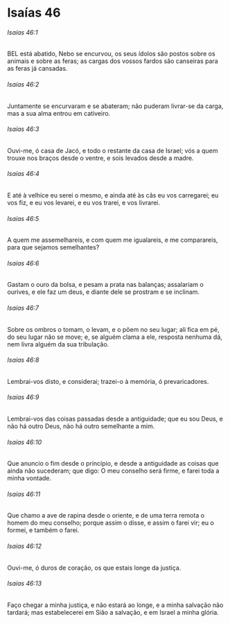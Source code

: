 # Isaías 46

###### Isaías 46:1

BEL está abatido, Nebo se encurvou, os seus ídolos são postos sobre os animais e sobre as feras; as cargas dos vossos fardos são canseiras para as feras já cansadas.

###### Isaías 46:2

Juntamente se encurvaram e se abateram; não puderam livrar-se da carga, mas a sua alma entrou em cativeiro.

###### Isaías 46:3

Ouvi-me, ó casa de Jacó, e todo o restante da casa de Israel; vós a quem trouxe nos braços desde o ventre, e sois levados desde a madre.

###### Isaías 46:4

E até à velhice eu serei o mesmo, e ainda até às cãs eu vos carregarei; eu vos fiz, e eu vos levarei, e eu vos trarei, e vos livrarei.

###### Isaías 46:5

A quem me assemelhareis, e com quem me igualareis, e me comparareis, para que sejamos semelhantes?

###### Isaías 46:6

Gastam o ouro da bolsa, e pesam a prata nas balanças; assalariam o ourives, e ele faz um deus, e diante dele se prostram e se inclinam.

###### Isaías 46:7

Sobre os ombros o tomam, o levam, e o põem no seu lugar; ali fica em pé, do seu lugar não se move; e, se alguém clama a ele, resposta nenhuma dá, nem livra alguém da sua tribulação.

###### Isaías 46:8

Lembrai-vos disto, e considerai; trazei-o à memória, ó prevaricadores.

###### Isaías 46:9

Lembrai-vos das coisas passadas desde a antiguidade; que eu sou Deus, e não há outro Deus, não há outro semelhante a mim.

###### Isaías 46:10

Que anuncio o fim desde o princípio, e desde a antiguidade as coisas que ainda não sucederam; que digo: O meu conselho será firme, e farei toda a minha vontade.

###### Isaías 46:11

Que chamo a ave de rapina desde o oriente, e de uma terra remota o homem do meu conselho; porque assim o disse, e assim o farei vir; eu o formei, e também o farei.

###### Isaías 46:12

Ouvi-me, ó duros de coração, os que estais longe da justiça.

###### Isaías 46:13

Faço chegar a minha justiça, e não estará ao longe, e a minha salvação não tardará; mas estabelecerei em Sião a salvação, e em Israel a minha glória.


